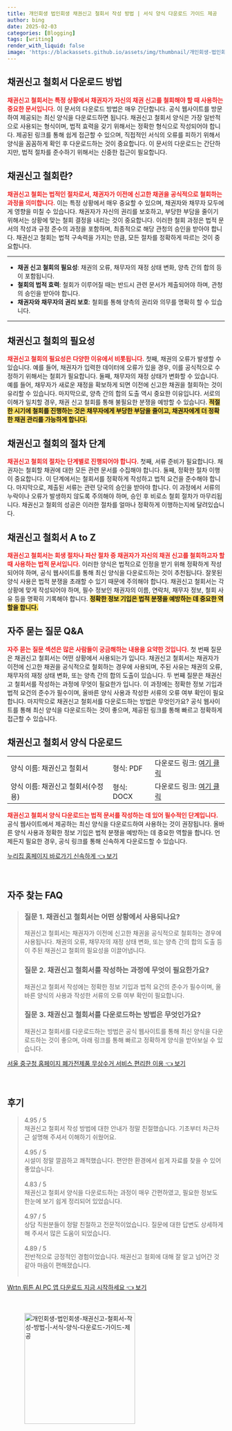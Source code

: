 ```yaml
---
title: 개인회생 법인회생 채권신고 철회서 작성 방법 | 서식 양식 다운로드 가이드 제공
author: bing
date: 2025-02-03
categories: [Blogging]
tags: [writing]
render_with_liquid: false
image: 'https://blackassets.github.io/assets/img/thumbnail/개인회생-법인회생-채권신고-철회서-작성-방법-|-서식-양식-다운로드-가이드-제공.webp'
---
```



<h2 id='채권신고_철회서_다운로드'>채권신고 철회서 다운로드 방법</h2>

<p><b><span style="color: #ee2323;">채권신고 철회서는 특정 상황에서 채권자가 자신의 채권 신고를 철회해야 할 때 사용하는 중요한 문서입니다.</span></b> 이 문서의 다운로드 방법은 매우 간단합니다. 공식 웹사이트를 방문하여 제공되는 최신 양식을 다운로드하면 됩니다. 채권신고 철회서 양식은 가장 일반적으로 사용되는 형식이며, 법적 효력을 갖기 위해서는 정확한 형식으로 작성되어야 합니다. 제공된 링크를 통해 쉽게 접근할 수 있으며, 직접적인 서식의 오류를 피하기 위해서 양식을 꼼꼼하게 확인 후 다운로드하는 것이 중요합니다. 이 문서의 다운로드는 간단하지만, 법적 절차를 준수하기 위해서는 신중한 접근이 필요합니다.</p>

<h2 id='채권신고_철회_정의'>채권신고 철회란?</h2>

<p><b><span style="color: #ee2323;">채권신고 철회는 법적인 절차로서, 채권자가 이전에 신고한 채권을 공식적으로 철회하는 과정을 의미합니다.</span></b> 이는 특정 상황에서 매우 중요할 수 있으며, 채권자와 채무자 모두에게 영향을 미칠 수 있습니다. 채권자가 자신의 권리를 보호하고, 부당한 부담을 줄이기 위해서는 상황에 맞는 철회 결정을 내리는 것이 중요합니다. 이러한 철회 과정은 법적 문서의 작성과 규정 준수의 과정을 포함하며, 최종적으로 해당 관청의 승인을 받아야 합니다. 채권신고 철회는 법적 구속력을 가지는 만큼, 모든 절차를 정확하게 따르는 것이 중요합니다.</p>

<hr />

<ul>
    <li><b>채권 신고 철회의 필요성</b>: 채권의 오류, 채무자의 재정 상태 변화, 양측 간의 합의 등이 포함됩니다.</li>
    <li><b>철회의 법적 효력</b>: 철회가 이루어질 때는 반드시 관련 문서가 제출되어야 하며, 관청의 승인을 받아야 합니다.</li>
    <li><b>채권자와 채무자의 권리 보호</b>: 철회를 통해 양측의 권리와 의무를 명확히 할 수 있습니다.</li>
</ul>

<hr />

<h2 id='채권신고_철회의_필요성'>채권신고 철회의 필요성</h2>

<p><b><span style="color: #ee2323;">채권신고 철회의 필요성은 다양한 이유에서 비롯됩니다.</span></b> 첫째, 채권의 오류가 발생할 수 있습니다. 예를 들어, 채권자가 입력한 데이터에 오류가 있을 경우, 이를 공식적으로 수정하기 위해서는 철회가 필요합니다. 둘째, 채무자의 재정 상태가 변화할 수 있습니다. 예를 들어, 채무자가 새로운 재정을 확보하게 되면 이전에 신고한 채권을 철회하는 것이 유리할 수 있습니다. 마지막으로, 양측 간의 합의 도출 역시 중요한 이유입니다. 서로의 이해가 일치할 경우, 채권 신고 철회를 통해 불필요한 분쟁을 예방할 수 있습니다. <b><span style="background-color: #ffe066;">적절한 시기에 철회를 진행하는 것은 채무자에게 부당한 부담을 줄이고, 채권자에게 더 정확한 채권 관리를 가능하게 합니다.</span></b></p>

<h2 id='채권신고_철회_절차_단계'>채권신고 철회의 절차 단계</h2>

<p><b><span style="color: #ee2323;">채권신고 철회의 절차는 단계별로 진행되어야 합니다.</span></b> 첫째, 서류 준비가 필요합니다. 채권자는 철회할 채권에 대한 모든 관련 문서를 수집해야 합니다. 둘째, 정확한 절차 이행이 중요합니다. 이 단계에서는 철회서를 정확하게 작성하고 법적 요건을 준수해야 합니다. 마지막으로, 제출된 서류는 관련 당국의 승인을 받아야 합니다. 이 과정에서 서류의 누락이나 오류가 발생하지 않도록 주의해야 하며, 승인 후 비로소 철회 절차가 마무리됩니다. 채권신고 철회의 성공은 이러한 절차를 얼마나 정확하게 이행하는지에 달려있습니다.</p>

<h2 id='채권신고_철회서_A_to_Z'>채권신고 철회서 A to Z</h2>

<p><b><span style="color: #ee2323;">채권신고 철회서는 회생 절차나 파산 절차 중 채권자가 자신의 채권 신고를 철회하고자 할 때 사용하는 법적 문서입니다.</span></b> 이러한 양식은 법적으로 인정을 받기 위해 정확하게 작성되어야 하며, 공식 웹사이트를 통해 최신 양식을 다운로드하는 것이 추천됩니다. 잘못된 양식 사용은 법적 분쟁을 초래할 수 있기 때문에 주의해야 합니다. 채권신고 철회서는 각 상황에 맞게 작성되어야 하며, 필수 정보인 채권자의 이름, 연락처, 채무자 정보, 철회 사유 등을 명확히 기록해야 합니다. <b><span style="background-color: #ffe066;">정확한 정보 기입은 법적 분쟁을 예방하는 데 중요한 역할을 합니다.</span></b></p>

<h2 id='자주_묻는_질문'>자주 묻는 질문 Q&A</h2>

<p><b><span style="color: #ee2323;">자주 묻는 질문 섹션은 많은 사람들이 궁금해하는 내용을 요약한 것입니다.</span></b> 첫 번째 질문은 채권신고 철회서는 어떤 상황에서 사용되는가 입니다. 채권신고 철회서는 채권자가 이전에 신고한 채권을 공식적으로 철회하는 경우에 사용되며, 주된 사유는 채권의 오류, 채무자의 재정 상태 변화, 또는 양측 간의 합의 도출이 있습니다. 두 번째 질문은 채권신고 철회서를 작성하는 과정에 무엇이 필요한가 입니다. 이 과정에는 정확한 정보 기입과 법적 요건의 준수가 필수이며, 올바른 양식 사용과 작성한 서류의 오류 여부 확인이 필요합니다. 마지막으로 채권신고 철회서를 다운로드하는 방법은 무엇인가요? 공식 웹사이트를 통해 최신 양식을 다운로드하는 것이 좋으며, 제공된 링크를 통해 빠르고 정확하게 접근할 수 있습니다.</p>

<h2 id='채권신고_철회서_양식_다운로드'>채권신고 철회서 양식 다운로드</h2>

<table>
    <tr>
        <td>양식 이름: 채권신고 철회서</td>
        <td>형식: PDF</td>
        <td>다운로드 링크: <a href="https://example.com/download" target="_blank">여기 클릭</a></td>
    </tr>
    <tr>
        <td>양식 이름: 채권신고 철회서(수정용)</td>
        <td>형식: DOCX</td>
        <td>다운로드 링크: <a href="https://example.com/download" target="_blank">여기 클릭</a></td>
    </tr>
</table>

<p><b><span style="color: #ee2323;">채권신고 철회서 양식 다운로드는 법적 문서를 작성하는 데 있어 필수적인 단계입니다.</span></b> 공식 웹사이트에서 제공하는 최신 양식을 다운로드하여 사용하는 것이 권장됩니다. 올바른 양식 사용과 정확한 정보 기입은 법적 분쟁을 예방하는 데 중요한 역할을 합니다. 언제든지 필요한 경우, 공식 링크를 통해 신속하게 다운로드할 수 있습니다.</p>


<p><a class="click-button" title="누리집 홈페이지 바로가기 신속하게" href="https://blackassets.github.io/posts/%EB%88%84%EB%A6%AC%EC%A7%91-%ED%99%88%ED%8E%98%EC%9D%B4%EC%A7%80-%EB%B0%94%EB%A1%9C%EA%B0%80%EA%B8%B0-%EC%8B%A0%EC%86%8D%ED%95%98%EA%B2%8C/" rel="dofollow">누리집 홈페이지 바로가기 신속하게 👈 보기</a></p><br>
<h2 id='자주_찾는_FAQ'>자주 찾는 FAQ</h2>
<div itemscope="" itemtype="https://schema.org/FAQPage"> 
<blockquote> 
<div itemscope="" itemprop="mainEntity" itemtype="https://schema.org/Question"> 
<h3 itemprop="name">질문 1. 채권신고 철회서는 어떤 상황에서 사용되나요?</h3> 
<div itemscope="" itemprop="acceptedAnswer" itemtype="https://schema.org/Answer"> 
<span itemprop="text"> 
<p>채권신고 철회서는 채권자가 이전에 신고한 채권을 공식적으로 철회하는 경우에 사용됩니다. 채권의 오류, 채무자의 재정 상태 변화, 또는 양측 간의 합의 도출 등이 주된 채권신고 철회의 필요성을 이끌어냅니다.</p> 
</span> 
</div> 
</div> 

<div itemscope="" itemprop="mainEntity" itemtype="https://schema.org/Question"> 
<h3 itemprop="name">질문 2. 채권신고 철회서를 작성하는 과정에 무엇이 필요한가요?</h3> 
<div itemscope="" itemprop="acceptedAnswer" itemtype="https://schema.org/Answer"> 
<span itemprop="text"> 
<p>채권신고 철회서 작성에는 정확한 정보 기입과 법적 요건의 준수가 필수이며, 올바른 양식의 사용과 작성한 서류의 오류 여부 확인이 필요합니다.</p> 
</span> 
</div> 
</div> 

<div itemscope="" itemprop="mainEntity" itemtype="https://schema.org/Question"> 
<h3 itemprop="name">질문 3. 채권신고 철회서를 다운로드하는 방법은 무엇인가요?</h3> 
<div itemscope="" itemprop="acceptedAnswer" itemtype="https://schema.org/Answer"> 
<span itemprop="text"> 
<p>채권신고 철회서를 다운로드하는 방법은 공식 웹사이트를 통해 최신 양식을 다운로드하는 것이 좋으며, 아래 링크를 통해 빠르고 정확하게 양식을 받아보실 수 있습니다.</p> 
</span> 
</div> 
</div> 
</blockquote> 
</div>
<p><a class="click-button" title="서울 중구청 홈페이지 폐가전제품 무상수거 서비스 편리한 이용" href="https://blackassets.github.io/posts/%EC%84%9C%EC%9A%B8-%EC%A4%91%EA%B5%AC%EC%B2%AD-%ED%99%88%ED%8E%98%EC%9D%B4%EC%A7%80-%ED%8F%90%EA%B0%80%EC%A0%84%EC%A0%9C%ED%92%88-%EB%AC%B4%EC%83%81%EC%88%98%EA%B1%B0-%EC%84%9C%EB%B9%84%EC%8A%A4-%ED%8E%B8%EB%A6%AC%ED%95%9C-%EC%9D%B4%EC%9A%A9/" rel="dofollow">서울 중구청 홈페이지 폐가전제품 무상수거 서비스 편리한 이용 👈 보기</a></p><br>
<h2 id='후기'>후기</h2>
<div itemscope itemtype="https://schema.org/Product">
  <blockquote>
  <div itemprop="review" itemscope itemtype="https://schema.org/Review">
      <div itemprop="reviewRating" itemscope itemtype="https://schema.org/Rating"> <span itemprop="ratingValue">4.95</span> / <span itemprop="bestRating">5</span> </div>
      <span itemprop="reviewBody">채권신고 철회서 작성 방법에 대한 안내가 정말 친절했습니다. 기초부터 차근차근 설명해 주셔서 이해하기 쉬웠어요.</span>
  </div>
  <br>
  <div itemprop="review" itemscope itemtype="https://schema.org/Review">
      <div itemprop="reviewRating" itemscope itemtype="https://schema.org/Rating"> <span itemprop="ratingValue">4.95</span> / <span itemprop="bestRating">5</span> </div>
      <span itemprop="reviewBody">시설이 정말 깔끔하고 쾌적했습니다. 편안한 환경에서 쉽게 자료를 찾을 수 있어 좋았습니다.</span>
  </div>
  <br>
  <div itemprop="review" itemscope itemtype="https://schema.org/Review">
      <div itemprop="reviewRating" itemscope itemtype="https://schema.org/Rating"> <span itemprop="ratingValue">4.83</span> / <span itemprop="bestRating">5</span> </div>
      <span itemprop="reviewBody">채권신고 철회서 양식을 다운로드하는 과정이 매우 간편하였고, 필요한 정보도 한눈에 보기 쉽게 정리되어 있었습니다.</span>
  </div>
  <br>
  <div itemprop="review" itemscope itemtype="https://schema.org/Review">
      <div itemprop="reviewRating" itemscope itemtype="https://schema.org/Rating"> <span itemprop="ratingValue">4.97</span> / <span itemprop="bestRating">5</span> </div>
      <span itemprop="reviewBody">상담 직원분들이 정말 친절하고 전문적이었습니다. 질문에 대한 답변도 상세하게 해 주셔서 많은 도움이 되었습니다.</span>
  </div>
  <br>
  <div itemprop="review" itemscope itemtype="https://schema.org/Review">
      <div itemprop="reviewRating" itemscope itemtype="https://schema.org/Rating"> <span itemprop="ratingValue">4.89</span> / <span itemprop="bestRating">5</span> </div>
      <span itemprop="reviewBody">전반적으로 긍정적인 경험이었습니다. 채권신고 철회에 대해 잘 알고 넘어간 것 같아 마음이 편해졌습니다.</span>
  </div>
  <br>
  </blockquote>
</div>
<p><a class="click-button" title="Wrtn 뤼튼 AI PC 앱 다운로드 지금 시작하세요" href="https://blackassets.github.io/posts/Wrtn-%EB%A4%BC%ED%8A%BC-AI-PC-%EC%95%B1-%EB%8B%A4%EC%9A%B4%EB%A1%9C%EB%93%9C-%EC%A7%80%EA%B8%88-%EC%8B%9C%EC%9E%91%ED%95%98%EC%84%B8%EC%9A%94/" rel="dofollow">Wrtn 뤼튼 AI PC 앱 다운로드 지금 시작하세요 👈 보기</a></p><br>
<figure class="image"><img src="https://blackassets.github.io/assets/img/thumbnail/개인회생-법인회생-채권신고-철회서-작성-방법-|-서식-양식-다운로드-가이드-제공.webp" alt="개인회생-법인회생-채권신고-철회서-작성-방법-|-서식-양식-다운로드-가이드-제공" width="256" height="256"></figure>